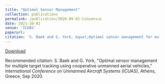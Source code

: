 ```yaml
---
title: "Optimal Sensor Management"
collection: publications
permalink: /publication/2020-09-01-Consensus
date: 2021-10-01
venue: 'ICUAS'
paperurl:
citation: 'S. Baek and G. York, &quot;Optimal sensor management for multiple target tracking using cooperative unmanned aerial vehicles,&quot; <i>International Conference on Unmanned Aircraft Systems</i>, Athens, Greece, Sep 2020.'
---
```


<a href='https://stanbaek.github.io/files/consensus.pdf'>Download</a>

Recommended citation: S. Baek and G. York, "Optimal sensor management for multiple target tracking using cooperative unmanned aerial vehicles," <i>International Conference on Unmanned Aircraft Systems (ICUAS)</i>, Athens, Greece, Sep 2020.
